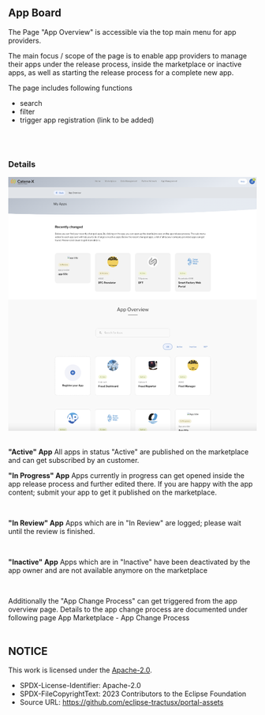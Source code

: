 ## App Board

The Page "App Overview" is accessible via the top main menu for app providers.

The main focus / scope of the page is to enable app providers to manage their apps under the release process, inside the marketplace or inactive apps, as well as starting the release process for a complete new app.

The page includes following functions

- search
- filter
- trigger app registration (link to be added)

<br>
<br>

### Details

<img width="573" alt="image" src="https://raw.githubusercontent.com/eclipse-tractusx/portal-assets/main/docs/static/app-overview-screen.png">

<br>
<br>

<strong>"Active" App</strong>
All apps in status "Active" are published on the marketplace and can get subscribed by an customer.
<br>

<strong>"In Progress" App</strong>
Apps currently in progress can get opened inside the app release process and further edited there. If you are happy with the app content; submit your app to get it published on the marketplace.

<br>

<strong>"In Review" App</strong>
Apps which are in "In Review" are logged; please wait until the review is finished.

<br>

<strong>"Inactive" App</strong>
Apps which are in "Inactive" have been deactivated by the app owner and are not available anymore on the marketplace

<br>

Additionally the "App Change Process" can get triggered from the app overview page. Details to the app change process are documented under following page App Marketplace - App Change Process
<br>
<br>

## NOTICE

This work is licensed under the [Apache-2.0](https://www.apache.org/licenses/LICENSE-2.0).

- SPDX-License-Identifier: Apache-2.0
- SPDX-FileCopyrightText: 2023 Contributors to the Eclipse Foundation
- Source URL: https://github.com/eclipse-tractusx/portal-assets

